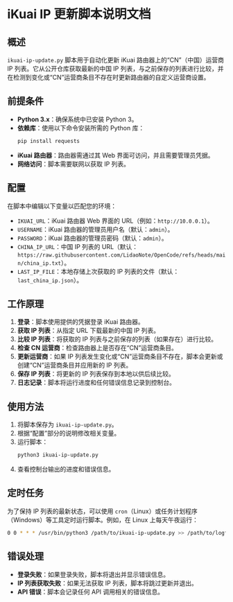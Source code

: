 # iKuai IP 更新脚本说明文档

## 概述
`ikuai-ip-update.py` 脚本用于自动化更新 iKuai 路由器上的“CN”（中国）运营商 IP 列表。它从公开仓库获取最新的中国 IP 列表，与之前保存的列表进行比较，并在检测到变化或“CN”运营商条目不存在时更新路由器的自定义运营商设置。

## 前提条件
- **Python 3.x**：确保系统中已安装 Python 3。
- **依赖库**：使用以下命令安装所需的 Python 库：
  ```bash
  pip install requests
  ```
- **iKuai 路由器**：路由器需通过其 Web 界面可访问，并且需要管理员凭据。
- **网络访问**：脚本需要联网以获取 IP 列表。

## 配置
在脚本中编辑以下变量以匹配您的环境：

- `IKUAI_URL`：iKuai 路由器 Web 界面的 URL（例如：`http://10.0.0.1`）。
- `USERNAME`：iKuai 路由器的管理员用户名（默认：`admin`）。
- `PASSWORD`：iKuai 路由器的管理员密码（默认：`admin`）。
- `CHINA_IP_URL`：中国 IP 列表的 URL（默认：`https://raw.githubusercontent.com/LidaoNote/OpenCode/refs/heads/main/china_ip.txt`）。
- `LAST_IP_FILE`：本地存储上次获取的 IP 列表的文件（默认：`last_china_ip.json`）。

## 工作原理
1. **登录**：脚本使用提供的凭据登录 iKuai 路由器。
2. **获取 IP 列表**：从指定 URL 下载最新的中国 IP 列表。
3. **比较 IP 列表**：将获取的 IP 列表与之前保存的列表（如果存在）进行比较。
4. **检查 CN 运营商**：检查路由器上是否存在“CN”运营商条目。
5. **更新运营商**：如果 IP 列表发生变化或“CN”运营商条目不存在，脚本会更新或创建“CN”运营商条目并应用新的 IP 列表。
6. **保存 IP 列表**：将更新的 IP 列表保存到本地以供后续比较。
7. **日志记录**：脚本将运行进度和任何错误信息记录到控制台。

## 使用方法
1. 将脚本保存为 `ikuai-ip-update.py`。
2. 根据“配置”部分的说明修改相关变量。
3. 运行脚本：
   ```bash
   python3 ikuai-ip-update.py
   ```
4. 查看控制台输出的进度和错误信息。

## 定时任务
为了保持 IP 列表的最新状态，可以使用 `cron`（Linux）或任务计划程序（Windows）等工具定时运行脚本。例如，在 Linux 上每天午夜运行：

```bash
0 0 * * * /usr/bin/python3 /path/to/ikuai-ip-update.py >> /path/to/logfile.log 2>&1
```

## 错误处理
- **登录失败**：如果登录失败，脚本将退出并显示错误信息。
- **IP 列表获取失败**：如果无法获取 IP 列表，脚本将跳过更新并退出。
- **API 错误**：脚本会记录任何 API 调用相关的错误信息。